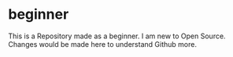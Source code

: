 # beginner
This is a Repository made as a beginner. I am new to Open Source.
Changes would be made here to understand Github more.
